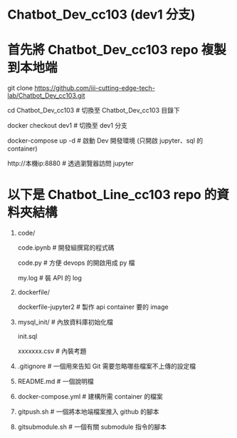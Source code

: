 # Chatbot_Dev_cc103 (dev1 分支)

# 首先將 Chatbot_Dev_cc103 repo 複製到本地端
git clone https://github.com/iii-cutting-edge-tech-lab/Chatbot_Dev_cc103.git

cd Chatbot_Dev_cc103   # 切換至 Chatbot_Dev_cc103 目錄下

docker checkout dev1   # 切換至 dev1 分支

docker-compose up -d   # 啟動 Dev 開發環境 (只開啟 jupyter、sql 的 container)

http://本機ip:8880     # 透過瀏覽器訪問 jupyter

# 以下是 Chatbot_Line_cc103 repo 的資料夾結構

1. code/
   
   code.ipynb # 開發組撰寫的程式碼

   code.py    # 方便 devops 的開啟用成 py 檔

   my.log     # 裝 API 的 log

2. dockerfile/

   dockerfile-jupyter2 # 製作 api container 要的 image

3. mysql_init/  # 內放資料庫初始化檔

   init.sql

   xxxxxxx.csv  # 內裝考題

4. .gitignore    # 一個用來告知 Git 需要忽略哪些檔案不上傳的設定檔

5. README.md    # 一個說明檔

6. docker-compose.yml  # 建構所需 container 的檔案

7. gitpush.sh   # 一個將本地端檔案推入 github 的腳本

8. gitsubmodule.sh  # 一個有關 submodule 指令的腳本
